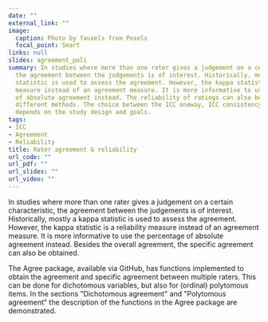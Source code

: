 ```yaml
---
date: ""
external_link: ""
image:
  caption: Photo by fauxels from Pexels
  focal_point: Smart
links: null
slides: agreement_poli
summary: In studies where more than one rater gives a judgement on a certain characteristic,
  the agreement between the judgements is of interest. Historically, mostly a kappa
  statistic is used to assess the agreement. However, the kappa statistic is a reliability
  measure instead of an agreement measure. It is more informative to use the percentage
  of absolute agreement instead. The reliability of ratings can also be obtained via
  different methods. The choice between the ICC oneway, ICC consistency and ICC agreement
  depends on the study design and goals.
tags:
- ICC
- Agreement
- Reliability
title: Rater agreement & reliability
url_code: ""
url_pdf: ""
url_slides: ""
url_video: ""
---
```


In studies where more than one rater gives a judgement on a certain characteristic, the agreement between the judgements is of interest. Historically, mostly a kappa statistic is used to assess the agreement. However, the kappa statistic is a reliability measure instead of an agreement measure. It is more informative to use the percentage of absolute agreement instead. Besides the overall agreement, the specific agreement can also be obtained.

The Agree package, available via GitHub, has functions implemented to obtain the agreement and specific agreement between multiple raters. This can be done for dichotomous variables, but also for (ordinal) polytomous items. In the sections "Dichotomous agreement" and "Polytomous agreement" the description of the functions in the Agree package are demonstrated. 
